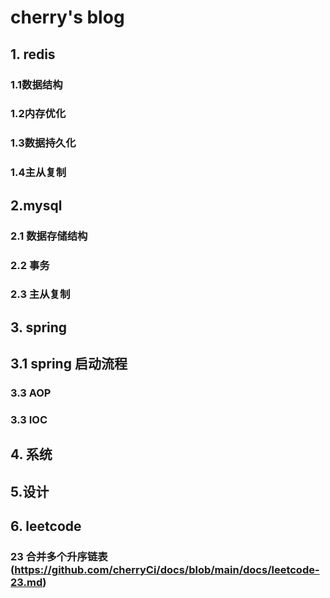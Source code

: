 # cherry's blog
## 1. redis
  ### 1.1数据结构
### 1.2内存优化
  ### 1.3数据持久化
  ### 1.4主从复制
		
## 2.mysql
### 2.1 数据存储结构
### 2.2 事务
### 2.3 主从复制
## 3. spring
## 3.1 spring 启动流程
### 3.3 AOP 
### 3.3 IOC
## 4. 系统
			
## 5.设计

## 6. leetcode
  ### 23 合并多个升序链表 (https://github.com/cherryCi/docs/blob/main/docs/leetcode-23.md)
				
        
        
